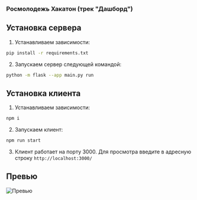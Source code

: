 ### Росмолодежь Хакатон (трек "Дашборд")

## Установка сервера

1. Устанавливаем зависимости:
```sh
pip install -r requirements.txt
```
2. Запускаем сервер следующей командой:
```sh
python -m flask --app main.py run
```

## Установка клиента

1. Устанавливаем зависимости:
```sh
npm i
```

2. Запускаем клиент:
```sh
npm run start
```

3. Клиент работает на порту 3000. Для просмотра введите в адресную строку `http://localhost:3000/`

## Превью

![Превью](https://github.com/yphwd/dashboard-hackathon/blob/master/assets/preview.gif?raw=true)
